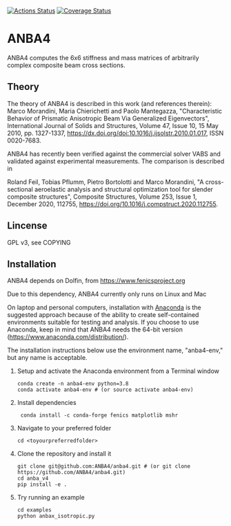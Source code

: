 [![Actions Status](https://github.com/ANBA4/anba4/workflows/CI_anba4/badge.svg?branch=master)](https://github.com/ANBA4/anba4/actions)
[![Coverage Status](https://coveralls.io/repos/github/ANBA4/anba4/badge.svg?branch=master)](https://coveralls.io/github/ANBA4/anba4?branch=master)

# ANBA4
ANBA4 computes the 6x6 stiffness and mass matrices of arbitrarily complex composite beam cross sections.

## Theory

The theory of ANBA4 is described in this work (and references therein):
Marco Morandini, Maria Chierichetti and Paolo Mantegazza, "Characteristic Behavior of Prismatic Anisotropic Beam Via Generalized Eigenvectors", International Journal of Solids and Structures, Volume 47, Issue 10, 15 May 2010, pp. 1327-1337, https://dx.doi.org/doi:10.1016/j.ijsolstr.2010.01.017, ISSN 0020-7683.

ANBA4 has recently been verified against the commercial solver VABS and validated against experimental measurements. The comparison is described in

Roland Feil, Tobias Pflumm, Pietro Bortolotti and Marco Morandini,  "A cross-sectional aeroelastic analysis and structural optimization tool for slender composite structures", Composite Structures,
Volume 253, Issue 1, December 2020, 112755, https://doi.org/10.1016/j.compstruct.2020.112755.

## Lincense

GPL v3, see COPYING

## Installation

ANBA4 depends on Dolfin, from https://www.fenicsproject.org

Due to this dependency, ANBA4 currently only runs on Linux and Mac

On laptop and personal computers, installation with [Anaconda](https://www.anaconda.com) is the suggested approach because of the ability to create self-contained environments suitable for testing and analysis.  If you choose to use Anaconda, keep in mind that ANBA4 needs the 64-bit version (https://www.anaconda.com/distribution/). 

The installation instructions below use the environment name, "anba4-env," but any name is acceptable.    

1.  Setup and activate the Anaconda environment from a Terminal window

        conda create -n anba4-env python=3.8
        conda activate anba4-env # (or source activate anba4-env)

2. Install dependencies

        conda install -c conda-forge fenics matplotlib mshr

3.  Navigate to your preferred folder
        
        cd <toyourpreferredfolder>
    
4.  Clone the repository and install it

        git clone git@github.com:ANBA4/anba4.git # (or git clone https://github.com/ANBA4/anba4.git)
        cd anba_v4
        pip install -e .

5.  Try running an example
    
        cd examples
        python anbax_isotropic.py
